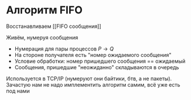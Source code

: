 # Алгоритм FIFO

Восстанавливаем [[FIFO  сообщения]]

Живём, нумеруя сообщения
* Нумерация для пары процессов $P \rightarrow Q$
* На стороне получателя есть "номер ожидаемого сообщения"
* Условие обработки: номер пришедшего сообщения == ожидаемый
* Сообщения, пришедшие "неожиданно" складываются в очередь

Используется в TCP/IP (нумеруют они байтики, бтв, а не пакеты). Зачастую нам не надо имплементить алгоритм самим, всё уже есть под нами